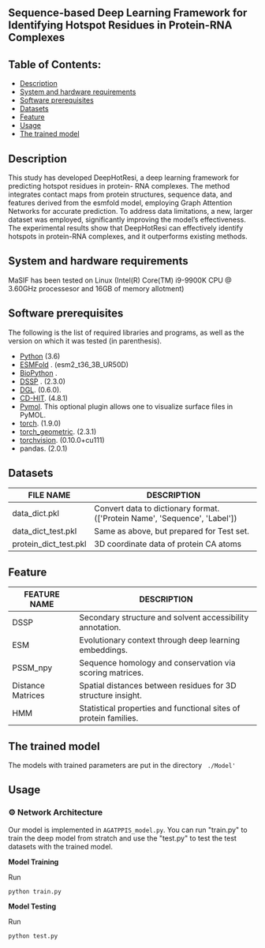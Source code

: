 
## Sequence-based Deep Learning Framework for Identifying Hotspot Residues in Protein-RNA Complexes

## Table of Contents: 

- [Description](#description)
- [System and hardware requirements](#system-and-hardware-requirements)
- [Software prerequisites](#software-prerequisites)
- [Datasets](#Datasets)
- [Feature](#Feature)
- [Usage](#Usage)
- [The trained model](#The-trained-model)


## Description

This study has developed DeepHotResi, a deep learning framework for predicting hotspot residues in protein-
RNA complexes. The method integrates contact maps from protein structures, sequence data, and features derived
from the esmfold model, employing Graph Attention Networks for accurate prediction. To address data limitations, a
new, larger dataset was employed, significantly improving the model’s effectiveness. The experimental results show that
DeepHotResi can effectively identify hotspots in protein-RNA complexes, and it outperforms existing methods.

## System and hardware requirements

MaSIF has been tested on Linux (Intel(R) Core(TM) i9-9900K CPU @ 3.60GHz 
processesor and 16GB of memory allotment)

## Software prerequisites 
The following is the list of required libraries and programs, as well as the version on which it was tested (in parenthesis).
* [Python](https://www.python.org/) (3.6)
* [ESMFold](https://github.com/facebookresearch/esm) . (esm2_t36_3B_UR50D)
* [BioPython](https://github.com/biopython/biopython) .
* [DSSP](https://github.com/cmbi/dssp) . (2.3.0)
* [DGL](https://www.dgl.ai/). (0.6.0). 
* [CD-HIT](https://github.com/weizhongli/cdhit/releases). (4.8.1) 
* [Pymol](https://pymol.org/2/). This optional plugin allows one to visualize surface files in PyMOL.
* [torch](https://pytorch.org/). (1.9.0) 
* [torch_geometric](https://pytorch.org/). (2.3.1) 
* [torchvision](https://pytorch.org/). (0.10.0+cu111) 
* pandas. (2.0.1) 

## Datasets

| FILE NAME            | DESCRIPTION                                                   |
|----------------------|---------------------------------------------------------------|
| data_dict.pkl        | Convert data to dictionary format.(['Protein Name', 'Sequence', 'Label'])                           |
| data_dict_test.pkl   | Same as above, but prepared for Test set.                           |
| protein_dict_test.pkl| 3D coordinate data of protein CA atoms                                                |





## Feature

| FEATURE NAME        | DESCRIPTION                                                       |
|---------------------|-------------------------------------------------------------------|
| DSSP                | Secondary structure and solvent accessibility annotation.        |
| ESM                 | Evolutionary context through deep learning embeddings.           |
| PSSM_npy            | Sequence homology and conservation via scoring matrices.         |
| Distance Matrices   | Spatial distances between residues for 3D structure insight.      |
| HMM                 | Statistical properties and functional sites of protein families. |


##  The trained model

The models with trained parameters are put in the directory `` ./Model'``

## Usage
### ⚙ Network Architecture
Our model is implemented in ``AGATPPIS_model.py``.
You can run "train.py" to train the deep model from stratch and use the "test.py" to test the test datasets with the trained model.


**Model Training**

Run 
```
python train.py
``` 

**Model Testing**

Run 
```
python test.py
``` 

